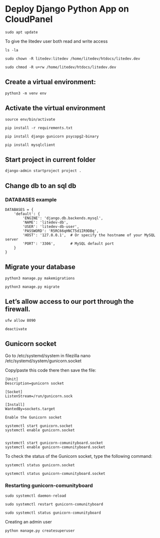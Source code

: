 # Deploy Django Python App on CloudPanel

```
sudo apt update
```
To give the litedev user both read and write access 

```
ls -la
```
```
sudo chown -R litedev:litedev /home/litedev/htdocs/litedev.dev
```
```
sudo chmod -R u+rw /home/litedev/htdocs/litedev.dev
```

## Create a virtual environment:

```
python3 -m venv env
```

## Activate the virtual environment

```
source env/bin/activate
```
```
pip install -r requirements.txt
```
```
pip install django gunicorn psycopg2-binary
```
```
pip install mysqlclient
```

## Start project in current folder
```
django-admin startproject project .
```
## Change db to an sql db
### DATABASES example
```
DATABASES = {
    'default': {
        'ENGINE': 'django.db.backends.mysql',
        'NAME': 'litedev-db',
        'USER': 'litedev-db-user',
        'PASSWORD': 'R5RC66qHNCT5d1IR9DBq',
        'HOST': '127.0.0.1',  # Or specify the hostname of your MySQL server
        'PORT': '3306',       # MySQL default port
    }
}

```


## Migrate your database
```
python3 manage.py makemigrations
```
```
python3 manage.py migrate
```
## Let’s allow access to our port through the firewall.
```
ufw allow 8090
```
```
deactivate
```


## Gunicorn socket

Go to /etc/systemd/system in filezilla
nano /etc/systemd/system/gunicorn.socket

Copy/paste this code there then save the file:

	[Unit]
	Description=gunicorn socket

	[Socket]
	ListenStream=/run/gunicorn.sock

	[Install]
	WantedBy=sockets.target

	Enable the Gunicorn socket

	systemctl start gunicorn.socket
	systemctl enable gunicorn.socket


	systemctl start gunicorn-comunityboard.socket
	systemctl enable gunicorn-comunityboard.socket




To check the status of the Gunicorn socket, type the following command:
```
systemctl status gunicorn.socket
```
```
systemctl status gunicorn-comunityboard.socket
```

### Restarting gunicorn-comunityboard
```
sudo systemctl daemon-reload
```
```
sudo systemctl restart gunicorn-comunityboard
```
```
sudo systemctl status gunicorn-comunityboard
```

Creating an admin user
```
python manage.py createsuperuser
```




